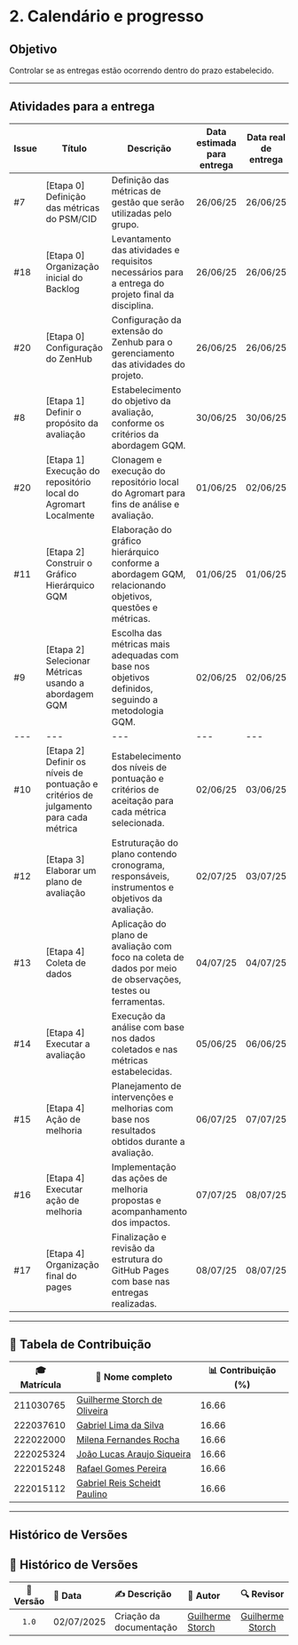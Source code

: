 # 2. Calendário e progresso

## Objetivo

Controlar se as entregas estão ocorrendo dentro do prazo estabelecido.

---
## Atividades para a entrega

| Issue | Título                                                                                | Descrição                                                                                                   | Data estimada para entrega | Data real de entrega |
| ----- | ------------------------------------------------------------------------------------- | ----------------------------------------------------------------------------------------------------------- | -------------------------- | -------------------- |
| #7    | \[Etapa 0] Definição das métricas do PSM/CID                                          | Definição das métricas de gestão que serão utilizadas pelo grupo.                                           | 26/06/25                   | 26/06/25             |
| #18   | \[Etapa 0] Organização inicial do Backlog                                             | Levantamento das atividades e requisitos necessários para a entrega do projeto final da disciplina.         | 26/06/25                   | 26/06/25             |
| #20   | \[Etapa 0] Configuração do ZenHub                                                     | Configuração da extensão do Zenhub para o gerenciamento das atividades do projeto.                          | 26/06/25                   | 26/06/25             |
| #8    | \[Etapa 1] Definir o propósito da avaliação                                           | Estabelecimento do objetivo da avaliação, conforme os critérios da abordagem GQM.                           | 30/06/25                   | 30/06/25             |
| #20   | \[Etapa 1] Execução do repositório local do Agromart Localmente                       | Clonagem e execução do repositório local do Agromart para fins de análise e avaliação.                      | 01/06/25                   | 02/06/25             |
| #11   | \[Etapa 2] Construir o Gráfico Hierárquico GQM                                        | Elaboração do gráfico hierárquico conforme a abordagem GQM, relacionando objetivos, questões e métricas.    | 01/06/25                   | 01/06/25             |
| #9    | \[Etapa 2] Selecionar Métricas usando a abordagem GQM                                 | Escolha das métricas mais adequadas com base nos objetivos definidos, seguindo a metodologia GQM.           | 02/06/25                   | 02/06/25             |
|---|---|---|---|---|
| #10   | \[Etapa 2] Definir os níveis de pontuação e critérios de julgamento para cada métrica | Estabelecimento dos níveis de pontuação e critérios de aceitação para cada métrica selecionada.             | 02/06/25                   | 03/06/25             |
| #12   | \[Etapa 3] Elaborar um plano de avaliação                                             | Estruturação do plano contendo cronograma, responsáveis, instrumentos e objetivos da avaliação.             | 02/07/25                   | 03/07/25             |
| #13   | \[Etapa 4] Coleta de dados                                                            | Aplicação do plano de avaliação com foco na coleta de dados por meio de observações, testes ou ferramentas. | 04/07/25                   | 04/07/25                 |
| #14   | \[Etapa 4] Executar a avaliação                                                       | Execução da análise com base nos dados coletados e nas métricas estabelecidas.                              | 05/06/25                   | 06/06/25                 |
| #15   | \[Etapa 4] Ação de melhoria                                                           | Planejamento de intervenções e melhorias com base nos resultados obtidos durante a avaliação.               | 06/07/25                   | 07/07/25                |
| #16   | \[Etapa 4] Executar ação de melhoria                                                  | Implementação das ações de melhoria propostas e acompanhamento dos impactos.                                | 07/07/25                   | 08/07/25                 |
| #17   | \[Etapa 4] Organização final do pages                                                 | Finalização e revisão da estrutura do GitHub Pages com base nas entregas realizadas.                        | 08/07/25                   | 08/07/25                 |


---

## 👥 Tabela de Contribuição

| 🎓 Matrícula | 🙋 Nome completo | 📊 Contribuição (%) |
|-------------|------------------|---------------------|
| 211030765 | [Guilherme Storch de Oliveira](https://github.com/storch7) | 16.66 |
| 222037610 | [Gabriel Lima da Silva](https://github.com/gabriel-lima258) | 16.66 |
| 222022000 | [Milena Fernandes Rocha](https://github.com/MilenaFRocha) | 16.66 |
| 222025324 | [João Lucas Araujo Siqueira](https://github.com/jlucasiqueira) | 16.66 |
| 222015248 | [Rafael Gomes Pereira](https://github.com/rafgpereira) | 16.66 |
| 222015112 | [Gabriel Reis Scheidt Paulino](https://github.com/Gxaite) | 16.66 |

---


## Histórico de Versões

## 📅 Histórico de Versões

| 📌 Versão | 📆 Data | ✍️ Descrição | 👤 Autor | 🔍 Revisor |
|:--------:|:-------|:-------------|:--------|:-----------:|
|`1.0`|02/07/2025|Criação da documentação |[Guilherme Storch](https://github.com/storch7)| [Guilherme Storch](https://github.com/storch7) |